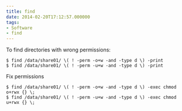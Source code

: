 ```yaml
---
title: find
date: 2014-02-20T17:12:57.000000
tags: 
- Software
- find
---
```



To find directories with wrong permissions:

~~~
$ find /data/share01/ \( ! -perm -o+w -and -type d \) -print
$ find /data/share01/ \( ! -perm -u+w -and -type d \) -print
~~~

Fix permissions

~~~
$ find /data/share01/ \( ! -perm -o+w -and -type d \) -exec chmod o+rwx {} \;
$ find /data/share01/ \( ! -perm -u+w -and -type d \) -exec chmod u+rwx {} \;
~~~
